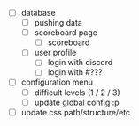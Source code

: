 - [ ] database
	- [ ] pushing data
	- [ ] scoreboard page
		- [ ] scoreboard
	- [ ] user profile
		- [ ] login with discord
		- [ ] login with #???
- [ ] configuration menu
	- [ ] difficult levels (1 / 2 / 3)
	- [ ] update global config :p
- [ ] update css path/structure/etc